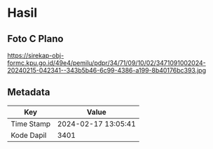 # Hasil

## Foto C Plano

https://sirekap-obj-formc.kpu.go.id/49e4/pemilu/pdpr/34/71/09/10/02/3471091002024-20240215-042341--343b5b46-6c99-4386-a199-8b40176bc393.jpg


## Metadata

| Key        | Value               |
| ---------- | ------------------- |
| Time Stamp | 2024-02-17 13:05:41 |
| Kode Dapil | 3401                |



